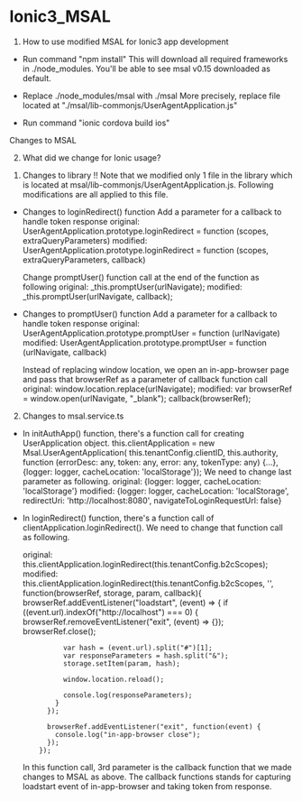 # Ionic3_MSAL

1. How to use modified MSAL for Ionic3 app development

- Run command "npm install"
	This will download all required frameworks in ./node_modules.
  You'll be able to see msal v0.15 downloaded as default.
  
- Replace ./node_modules/msal with ./msal
	More precisely, replace file located at "./msal/lib-commonjs/UserAgentApplication.js"

- Run command "ionic cordova build ios"

Changes to MSAL 

2. What did we change for Ionic usage?
1) Changes to library
  !! Note that we modified only 1 file in the library which is located at msal/lib-commonjs/UserAgentApplication.js. Following modifications are all applied to this file.

- Changes to loginRedirect() function
  Add a parameter for a callback to handle token response
    original: UserAgentApplication.prototype.loginRedirect = function (scopes, extraQueryParameters)
    modified: UserAgentApplication.prototype.loginRedirect = function (scopes, extraQueryParameters, callback)
    
  Change promptUser() function call at the end of the function as following
    original: _this.promptUser(urlNavigate);
    modified: _this.promptUser(urlNavigate, callback);
    
- Changes to promptUser() function
  Add a parameter for a callback to handle token response
      original: UserAgentApplication.prototype.promptUser = function (urlNavigate)
      modified: UserAgentApplication.prototype.promptUser = function (urlNavigate, callback)
      
  Instead of replacing window location, we open an in-app-browser page and pass that browserRef as a parameter of callback function call
    original: window.location.replace(urlNavigate);
    modified: var browserRef = window.open(urlNavigate, "_blank");
              callback(browserRef);
              
2) Changes to msal.service.ts
  - In initAuthApp() function, there's a function call for creating UserApplication object.
      this.clientApplication = new Msal.UserAgentApplication(
        this.tenantConfig.clientID, 
        this.authority,
        function (errorDesc: any, token: any, error: any, tokenType: any) {...},
        {logger: logger, cacheLocation: 'localStorage'});
    We need to change last parameter as following.
    original: {logger: logger, cacheLocation: 'localStorage'}
    modified: {logger: logger, cacheLocation: 'localStorage', redirectUri: 'http://localhost:8080', navigateToLoginRequestUrl: false}
  
  - In loginRedirect() function, there's a function call of clientApplication.loginRedirect().
    We need to change that function call as following.
    
    original: this.clientApplication.loginRedirect(this.tenantConfig.b2cScopes);
    modified: this.clientApplication.loginRedirect(this.tenantConfig.b2cScopes, '', function(browserRef, storage, param, callback){
                browserRef.addEventListener("loadstart", (event) => {
                if ((event.url).indexOf("http://localhost") === 0) {
                  browserRef.removeEventListener("exit", (event) => {});
                  browserRef.close();

                  var hash = (event.url).split("#")[1];
                  var responseParameters = hash.split("&");
                  storage.setItem(param, hash);
                  
                  window.location.reload();

                  console.log(responseParameters);
                }
              });

              browserRef.addEventListener("exit", function(event) {
                console.log("in-app-browser close");
              });
            });
     
     In this function call, 3rd parameter is the callback function that we made changes to MSAL as above.
     The callback functions stands for capturing loadstart event of in-app-browser and taking token from response.
    
     
     
     
     
     
      
